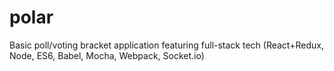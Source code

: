 # polar
Basic poll/voting bracket application featuring full-stack tech (React+Redux, Node, ES6, Babel, Mocha, Webpack, Socket.io)
